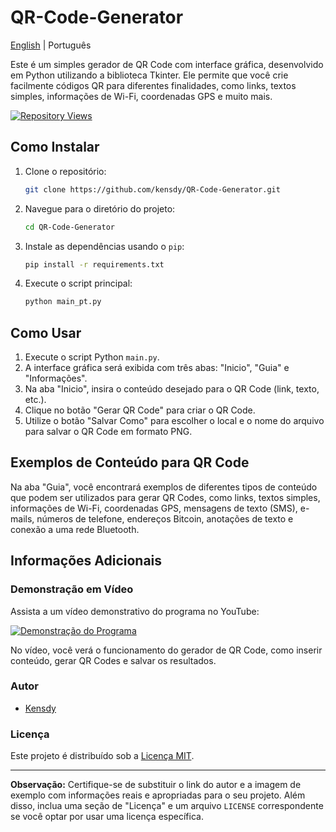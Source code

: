 # QR-Code-Generator

[English](README.md) | Português

Este é um simples gerador de QR Code com interface gráfica, desenvolvido em Python utilizando a biblioteca Tkinter. Ele permite que você crie facilmente códigos QR para diferentes finalidades, como links, textos simples, informações de Wi-Fi, coordenadas GPS e muito mais.

[![Repository Views](https://komarev.com/ghpvc/?username=kensdyqr&label=Views&color=brightgreen)]([https://github.com/kensdy/OSINT-Steam](https://github.com/kensdy/QR-Code-Generator))

## Como Instalar

1. Clone o repositório:

    ```bash
    git clone https://github.com/kensdy/QR-Code-Generator.git
    ```

2. Navegue para o diretório do projeto:

    ```bash
    cd QR-Code-Generator
    ```

3. Instale as dependências usando o `pip`:

    ```bash
    pip install -r requirements.txt
    ```
    
4. Execute o script principal:

    ```bash
    python main_pt.py
    ```

## Como Usar

1. Execute o script Python `main.py`.
2. A interface gráfica será exibida com três abas: "Inicio", "Guia" e "Informações".
3. Na aba "Inicio", insira o conteúdo desejado para o QR Code (link, texto, etc.).
4. Clique no botão "Gerar QR Code" para criar o QR Code.
5. Utilize o botão "Salvar Como" para escolher o local e o nome do arquivo para salvar o QR Code em formato PNG.

## Exemplos de Conteúdo para QR Code

Na aba "Guia", você encontrará exemplos de diferentes tipos de conteúdo que podem ser utilizados para gerar QR Codes, como links, textos simples, informações de Wi-Fi, coordenadas GPS, mensagens de texto (SMS), e-mails, números de telefone, endereços Bitcoin, anotações de texto e conexão a uma rede Bluetooth.

## Informações Adicionais

### Demonstração em Vídeo

Assista a um vídeo demonstrativo do programa no YouTube:

[![Demonstração do Programa](https://img.youtube.com/vi/OGrucDV3FcI/0.jpg)](https://www.youtube.com/watch?v=OGrucDV3FcI)

No vídeo, você verá o funcionamento do gerador de QR Code, como inserir conteúdo, gerar QR Codes e salvar os resultados.

### Autor

- [Kensdy](https://github.com/kensdy)

### Licença

Este projeto é distribuído sob a [Licença MIT](LICENSE).

---

**Observação:** Certifique-se de substituir o link do autor e a imagem de exemplo com informações reais e apropriadas para o seu projeto. Além disso, inclua uma seção de "Licença" e um arquivo `LICENSE` correspondente se você optar por usar uma licença específica.
